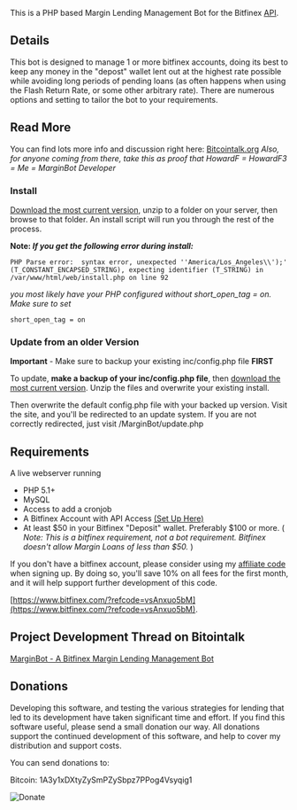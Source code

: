 This is a PHP based Margin Lending Management Bot for the Bitfinex [API](https://bitfinex.com/pages/api).

## Details
This bot is designed to manage 1 or more bitfinex accounts, doing its best to keep any money in the "depost" wallet lent out at the highest rate possible while avoiding long periods of pending loans (as often happens when using the Flash Return Rate, or some other arbitrary rate).  There are numerous options and setting to tailor the bot to your requirements.

## Read More
You can find lots more info and discussion right here: [Bitcointalk.org](https://bitcointalk.org/index.php?topic=865250.0)
*Also, for anyone coming from there, take this as proof that HowardF = HowardF3 = Me = MarginBot Developer*


### Install

[Download the most current version](https://github.com/HFenter/MarginBot/archive/master.zip), unzip to a folder on your server, then browse to that folder.  An install script will run you through the rest of the process.


**Note: *If you get the following error during install:***

	PHP Parse error:  syntax error, unexpected ''America/Los_Angeles\\');' (T_CONSTANT_ENCAPSED_STRING), expecting identifier (T_STRING) in /var/www/html/web/install.php on line 92

*you most likely have your PHP configured without short_open_tag = on.  Make sure to set*

	short_open_tag = on

### Update from an older Version

**Important**  - Make sure to backup your existing inc/config.php file **FIRST**

To update, **make a backup of your inc/config.php file**, then [download the most current version](https://github.com/HFenter/MarginBot/archive/master.zip).  Unzip the files and overwrite your existing install.  

Then overwrite the default config.php file with your backed up version.  Visit the site, and you'll be redirected to an update system.  If you are not correctly redirected, just visit /MarginBot/update.php


## Requirements

A live webserver running
* PHP 5.1+
* MySQL
* Access to add a cronjob
* A Bitfinex Account with API Access [(Set Up Here)](https://www.bitfinex.com/account/api)
* At least $50 in your Bitfinex "Deposit" wallet.  Preferably $100 or more. ( *Note: This is a bitfinex requirement, not a bot requirement.  Bitfinex doesn't allow Margin Loans of less than $50.* ) 

If you don't have a bitfinex account, please consider using my [affiliate code](https://www.bitfinex.com/?refcode=vsAnxuo5bM) when signing up.  By doing so, you'll save 10% on all fees for the first month, and it will help support further development of this code.

[https://www.bitfinex.com/?refcode=vsAnxuo5bM](https://www.bitfinex.com/?refcode=vsAnxuo5bM).

## Project Development Thread on Bitointalk

[MarginBot - A Bitfinex Margin Lending Management Bot](https://bitcointalk.org/index.php?topic=865250.0)

## Donations
Developing this software, and testing the various strategies for lending that led to its development have taken significant time and effort.  If you find this software useful, please send a small donation our way.  All donations support the continued development of this software, and help to cover my distribution and support costs.

You can send donations to:

Bitcoin: 1A3y1xDXtyZySmPZySbpz7PPog4Vsyqig1

![Donate](http://therovegroup.com/MarginBotDonations.png)
